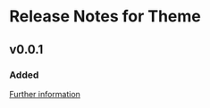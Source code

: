 # Release Notes for Theme

## v0.0.1

### Added
[Further information](https://developers.plentymarkets.com/marketplace/plugin-requirements#marketplace-changelog)